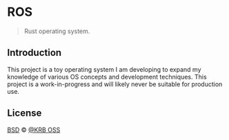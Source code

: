 # ROS

> Rust operating system.

## Introduction

This project is a toy operating system I am developing to expand
my knowledge of various OS concepts and development techniques.
This project is a work-in-progress and will likely never be
suitable for production use.

## License

[BSD](LICENSE) © [@KRB OSS](https://github.com/krb-oss)
